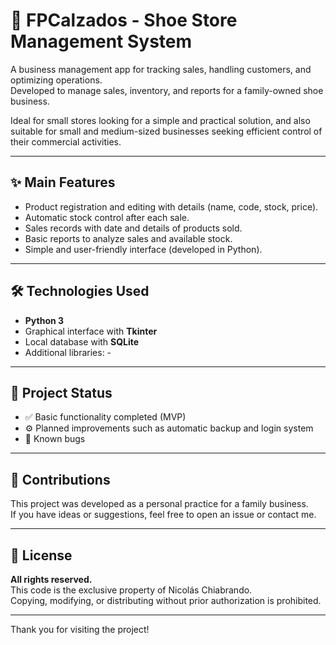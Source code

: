 # 🥿 FPCalzados - Shoe Store Management System

A business management app for tracking sales, handling customers, and optimizing operations.  
Developed to manage sales, inventory, and reports for a family-owned shoe business.

Ideal for small stores looking for a simple and practical solution, and also suitable for small and medium-sized businesses seeking efficient control of their commercial activities.

---

## ✨ Main Features

- Product registration and editing with details (name, code, stock, price).
- Automatic stock control after each sale.
- Sales records with date and details of products sold.
- Basic reports to analyze sales and available stock.
- Simple and user-friendly interface (developed in Python).

---

## 🛠 Technologies Used

- **Python 3**
- Graphical interface with **Tkinter** 
- Local database with **SQLite** 
- Additional libraries: -


---

## 📝 Project Status

- ✅ Basic functionality completed (MVP)
- ⚙️ Planned improvements such as automatic backup and login system
- 🐞 Known bugs

---

## 🤝 Contributions

This project was developed as a personal practice for a family business.  
If you have ideas or suggestions, feel free to open an issue or contact me.

---

## 📄 License

**All rights reserved.**  
This code is the exclusive property of Nicolás Chiabrando.  
Copying, modifying, or distributing without prior authorization is prohibited.

---

Thank you for visiting the project!
